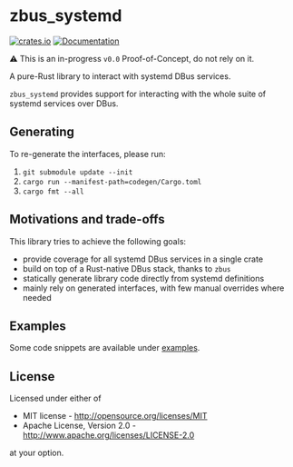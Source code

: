 # zbus_systemd

[![crates.io](https://img.shields.io/crates/v/zbus_systemd.svg)](https://crates.io/crates/zbus_systemd)
[![Documentation](https://docs.rs/zbus_systemd/badge.svg)](https://docs.rs/zbus_systemd)

⚠️ This is an in-progress `v0.0` Proof-of-Concept, do not rely on it.

A pure-Rust library to interact with systemd DBus services.

`zbus_systemd` provides support for interacting with the whole suite of systemd
services over DBus.

## Generating

To re-generate the interfaces, please run:

1. `git submodule update --init`
2. `cargo run --manifest-path=codegen/Cargo.toml`
3. `cargo fmt --all`

## Motivations and trade-offs

This library tries to achieve the following goals:
 * provide coverage for all systemd DBus services in a single crate
 * build on top of a Rust-native DBus stack, thanks to `zbus`
 * statically generate library code directly from systemd definitions
 * mainly rely on generated interfaces, with few manual overrides where needed

## Examples

Some code snippets are available under [examples](examples).

## License

Licensed under either of

 * MIT license - <http://opensource.org/licenses/MIT>
 * Apache License, Version 2.0 - <http://www.apache.org/licenses/LICENSE-2.0>

at your option.
